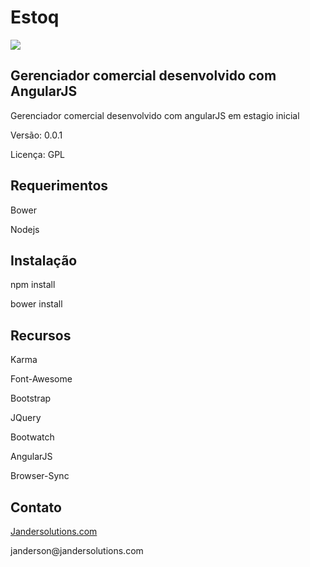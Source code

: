 <h1>Estoq</h1>
<img src="http://jandersolutions.com/wp-content/uploads/2016/05/Seleção_026.png">
<h2>Gerenciador comercial desenvolvido com AngularJS</h2>


<p>Gerenciador comercial desenvolvido com angularJS em estagio inicial</p>

<p> Versão: 0.0.1</p>

<p>Licença: GPL </p>

<h2>Requerimentos</h2>

 <p>Bower</p>
 <p>Nodejs</p>

<h2>Instalação</h2>

<p> npm install</p>
<p> bower install</p>

<h2>Recursos</h2>

<p> Karma</p>
<p> Font-Awesome</p>
<p> Bootstrap</p>
<p> JQuery</p>
<p> Bootwatch</p>
<p> AngularJS</p>
<p> Browser-Sync</p>

<h2>Contato</h2>
<p><a href="http://jandersolutions.com">Jandersolutions.com</a></p>
<p>janderson@jandersolutions.com</p>

